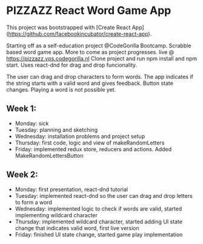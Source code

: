 # PIZZAZZ React Word Game App

This project was bootstrapped with [Create React App] (https://github.com/facebookincubator/create-react-app).

Starting off as a self-education project @CodeGorilla Bootcamp.
Scrabble based word game app. More to come as project progresses.
live @ https://pizzazz.vps.codegorilla.nl
Clone project and run npm install and npm start.
Uses react-dnd for drag and drop funcionality.

The user can drag and drop characters to form words. The app indicates if the string starts with a valid word and gives feedback. Button state changes. Playing a word is not possible yet.

## Week 1:
- Monday: sick
- Tuesday: planning and sketching
- Wednesday: installation problems and project setup
- Thursday: first code, logic and view of makeRandomLetters
- Friday: implemented redux store, reducers and actions. Added MakeRandomLettersButton

## Week 2:
- Monday: first presentation, react-dnd tutorial
- Tuesday: implemented react-dnd so the user can drag and drop letters to form a word
- Wednesday: implemented logic to check if words are valid, started implementing wildcard character
- Thursday: implemented wildcard character, started adding UI state change that indicates valid word, first live version
- Friday: finished UI state change, started game play implementation
